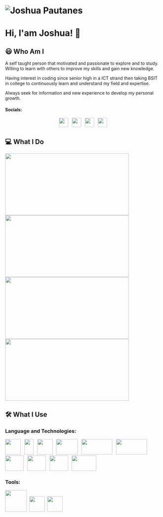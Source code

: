 
# ![Joshua Pautanes](https://raw.githubusercontent.com/joshuap16/joshuap16/main/icon-images/heading.jpg)

# Hi, I'am Joshua! 👋



## 😃 Who Am I
A self taught person that motivated and passionate to explore and to study.
Willing to learn with others to improve my skills and gain new knowledge. 

Having interest in coding since senior high in a ICT strand then taking BSIT in college to
continuously learn and understand my field and expertise. 

Always seek for information and new experience to develop my personal growth.

#### Socials:
<p align='center'>
<a href="https://www.facebook.com/joshjoshuap1/"><img height="30" src="https://raw.githubusercontent.com/joshuap16/joshuap16/main/icon-images/Facebook-logo.png"></a>&nbsp;&nbsp;
<a href="https://www.instagram.com/joshjoshuap_/"><img height="30" src="https://raw.githubusercontent.com/joshuap16/joshuap16/main/icon-images/instagram.png"></a>&nbsp;&nbsp;
<a href="https://twitter.com/JoshJoshuaP_"><img height="30" src="https://raw.githubusercontent.com/joshuap16/joshuap16/main/icon-images/twitter.png"></a>&nbsp;&nbsp;
<a href="https://www.linkedin.com/in/joshuapautanes/"><img height="30" src="https://raw.githubusercontent.com/joshuap16/joshuap16/main/icon-images/174857.png"></a>
</p>

## 💻 What I Do
<img height="200" width="400" src="https://github.com/joshuap16/joshuap16/blob/main/icon-images/web-design.jpg?raw=true"> 

<img height="200" width="400" src="https://github.com/joshuap16/joshuap16/blob/main/icon-images/web-dev.png?raw=true">  

<img height="200" width="400" src="https://github.com/joshuap16/joshuap16/blob/main/icon-images/frontend.png?raw=true">

<img height="200" width="400" src="https://github.com/joshuap16/joshuap16/blob/main/icon-images/backend.png?raw=true">


## 🛠 What I Use
### Language and Technologies:
<p>
<img height="50" width="50" src="https://raw.githubusercontent.com/joshuap16/joshuap16/main/icon-images/html.png">&nbsp;&nbsp;
  <img height="50" width="30" src="https://github.com/joshuap16/joshuap16/blob/main/icon-images/css.png?raw=true">&nbsp;&nbsp;
  <img height="50" width="50" src="https://github.com/joshuap16/joshuap16/blob/main/icon-images/javascript.png?raw=true">&nbsp;&nbsp;
  <img height="50" width="70" src="https://github.com/joshuap16/joshuap16/blob/main/icon-images/php.png?raw=true">&nbsp;&nbsp;
  <img height="50" width="100" src="https://github.com/joshuap16/joshuap16/blob/main/icon-images/nodejs.png?raw=true">&nbsp;&nbsp;
  <img height="50" width="100" src="https://github.com/joshuap16/joshuap16/blob/main/icon-images/express.png?raw=true">&nbsp;&nbsp;
  <img height="50" width="60" src="https://github.com/joshuap16/joshuap16/blob/main/icon-images/react.png?raw=true">&nbsp;&nbsp;
  <img height="50" width="60" src="https://github.com/joshuap16/joshuap16/blob/main/icon-images/laravel.png?raw=true">&nbsp;&nbsp;
  <img height="50" width="60" src="https://github.com/joshuap16/joshuap16/blob/main/icon-images/mongodb.png?raw=true">&nbsp;&nbsp;
  <img height="50" width="80" src="https://github.com/joshuap16/joshuap16/blob/main/icon-images/mysql.png?raw=true">
</p>

### Tools:
<p>
<img height="70" width="70" src="https://github.com/joshuap16/joshuap16/blob/main/icon-images/vscode.png?raw=true">&nbsp;&nbsp;<img height="50" width="50" src="https://github.com/joshuap16/joshuap16/blob/main/icon-images/bash.png?raw=true">&nbsp;&nbsp;<img height="50" width="50" src="https://github.com/joshuap16/joshuap16/blob/main/icon-images/git.png?raw=true">
  </p>
